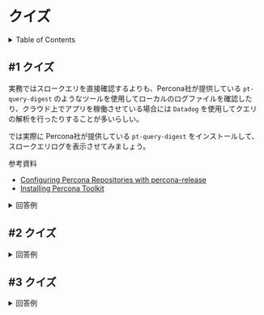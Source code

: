 # クイズ

<!-- START doctoc generated TOC please keep comment here to allow auto update -->
<!-- DON'T EDIT THIS SECTION, INSTEAD RE-RUN doctoc TO UPDATE -->
<details>
<summary>Table of Contents</summary>

- [&#035;1 クイズ](#1-%E3%82%AF%E3%82%A4%E3%82%BA)
- [&#035;2 クイズ](#2-%E3%82%AF%E3%82%A4%E3%82%BA)
- [&#035;3 クイズ](#3-%E3%82%AF%E3%82%A4%E3%82%BA)

</details>
<!-- END doctoc generated TOC please keep comment here to allow auto update -->

## #1 クイズ

実務ではスロークエリを直接確認するよりも、Percona社が提供している `pt-query-digest` のようなツールを使用してローカルのログファイルを確認したり、クラウド上でアプリを稼働させている場合には `Datadog` を使用してクエリの解析を行ったりすることが多いらしい。

では実際に Percona社が提供している `pt-query-digest` をインストールして、スロークエリログを表示させてみましょう。

参考資料

- [Configuring Percona Repositories with percona-release](https://www.percona.com/doc/percona-repo-config/percona-release.html#debian-and-ubuntu)
- [Installing Percona Toolkit](https://www.percona.com/doc/percona-toolkit/LATEST/installation.html)

<details>
<summary>回答例</summary>

以下のようにスロークエリに記載されているログの統計情報などを理解しやすい形で表示してくれる。

```bash
$ pt-query-digest /var/lib/mysql/slow_query.log

# 110ms user time, 0 system time, 14.00k rss, 17.00k vsz
# Current date: Wed Apr 14 17:05:37 2021
# Hostname: 06e379580806
# Files: /var/lib/mysql/slow_query.log
# Overall: 25 total, 17 unique, 0.01 QPS, 0.02x concurrency ______________
# Time range: 2021-04-14T15:53:01 to 2021-04-14T16:42:41
# Attribute          total     min     max     avg     95%  stddev  median
# ============     ======= ======= ======= ======= ======= ======= =======
# Exec time            49s   191ms     18s      2s      5s      3s   740ms
# Lock time            6ms    99us   484us   254us   445us   105us   204us
# Rows sent         10.65M       3   4.42M 436.37k   2.37M   1.03M    6.98
# Rows examine      61.31M 319.54k   5.27M   2.45M   3.03M   1.33M   2.88M
# Query size         6.78k      27     471  277.60  463.90  111.57  299.03

# Profile
# Rank Query ID                            Response time Calls R/Call V/M 
# ==== =================================== ============= ===== ====== ====
#    1 0x307F123E447EAB2848AE5708CC8E152D  19.6572 40.3%     4 4.9143 11.12 SELECT salaries
#    2 0x6B7B9FD131FB20B8BF51EBE86B149B29   6.2802 12.9%     1 6.2802  0.00 SELECT employees titles salaries
#    3 0x2F84430BDC9142C1CD7BBA854E85E874   5.5629 11.4%     3 1.8543  2.72 SELECT salaries employees
#    4 0xF2DB8C9B56B7DC29403E4DDB6FC40BFB   4.1989  8.6%     3 1.3996  0.00 SELECT employees titles salaries
#    5 0x230DC4D0558125A2DE67D9DA5224C3E5   2.4722  5.1%     1 2.4722  0.00 SELECT employees titles salaries
#    6 0x146C8E31E1F9E0C9623D01F9DE1F2C2C   2.2069  4.5%     1 2.2069  0.00 SELECT employees titles salaries
#    7 0x2F4296670E38DF246981333B4DF1C3A1   1.5609  3.2%     2 0.7804  0.00 SELECT employees dept_emp departments
#    8 0x684D196378A495DFD45E1DDBEEBE5660   1.2141  2.5%     1 1.2141  0.00 SELECT employees titles salaries
#    9 0x8DCB490F51CA2B4983FA1CB91F69B453   1.1343  2.3%     1 1.1343  0.00 SELECT employees titles salaries
#   10 0x6627C94BDEE1AB5DA4A0D0C9B38F8F20   1.0775  2.2%     1 1.0775  0.00 SELECT employees titles salaries
#   11 0x92826BE17649514DDB38586FF8AEB737   0.6067  1.2%     1 0.6067  0.00 SELECT salaries
#   12 0x19A5B7015A2E7977DEA3DABEDA643BFB   0.5623  1.2%     1 0.5623  0.00 SELECT salaries
# MISC 0xMISC                               2.2673  4.6%     5 0.4535   0.0 <5 ITEMS>

# Query 1: 0.00 QPS, 0.01x concurrency, ID 0x307F123E447EAB2848AE5708CC8E152D at byte 6633
# This item is included in the report because it matches --limit.
# Scores: V/M = 11.12
# Time range: 2021-04-14T15:58:42 to 2021-04-14T16:28:46
# Attribute    pct   total     min     max     avg     95%  stddev  median
# ============ === ======= ======= ======= ======= ======= ======= =======
# Count         16       4
# Exec time     40     20s   563ms     18s      5s     18s      7s      9s
# Lock time     11   731us   153us   205us   182us   204us    18us   194us
# Rows sent      0      16       4       4       4       4       0       4
# Rows examine  15   9.28M 469.00k   2.94M   2.32M   2.88M   1.05M   2.88M
# Query size    17   1.20k     307     307     307     307       0     307
# String:
# Hosts        localhost
# Users        root
# Query_time distribution
#   1us
#  10us
# 100us
#   1ms
#  10ms
# 100ms  ################################################################
#    1s
#  10s+  #####################
# Tables
#    SHOW TABLE STATUS LIKE 'salaries'\G
#    SHOW CREATE TABLE `salaries`\G
# EXPLAIN /*!50100 PARTITIONS*/
SELECT
    CASE 
    WHEN salary <= 50000  THEN 'low'
    WHEN salary <= 100000 THEN 'middle'
    WHEN salary <= 150000 THEN 'middle_high'
    ELSE 'high'
    END AS salary_class
   ,COUNT(DISTINCT emp_no) AS emp_count
FROM salaries
WHERE to_date = '9999-01-01'
GROUP BY salary_class
ORDER BY emp_count DESC\G
```

</details>

## #2 クイズ

<details>
<summary>回答例</summary>
</details>

## #3 クイズ

<details>
<summary>回答例</summary>
</details>
